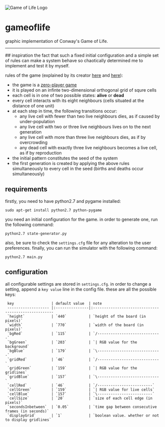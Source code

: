 ![Game of Life Logo](http://i.imgur.com/FOG2tBV.png)
# gameoflife
graphic implementation of Conway's Game of Life.

<hr>
## inspiration
the fact that such a fixed initial configuration and a simple set of rules can make a system behave so chaotically determined me to implement and test it by myself.

rules of the game (explained by its creator [here](https://www.youtube.com/watch?v=R9Plq-D1gEk) and [here](https://www.youtube.com/watch?v=E8kUJL04ELA)):
* the game is a [zero-player game](http://en.wikipedia.org/wiki/Zero-player_game)
* it is played on an infinte two-dimensional orthogonal grid of squre cells
* each cell is in one of two possible states: **alive** or **dead**
* every cell interacts with its eight neighbours (cells situated at the distance of one unit)
* at each step in time, the following transitions occur:
    * any live cell with fewer than two live neighbours dies, as if caused by under-population
    * any live cell with two or three live neighbours lives on to the next generation
    * any live cell with more than three live neighbours dies, as if by overcrowding
    * any dead cell with exactly three live neighbours becomes a live cell, as if by reproduction
* the initial pattern constitutes the seed of the system
* the first generation is created by applying the above rules simultaneously to every cell in the seed (births and deaths occur simultaneously)

## requirements

firstly, you need to have python2.7 and pygame installed:
```console
sudo apt-get install python2.7 python-pygame
```

you need an initial configuration for the game. in order to generate one, run the following command:
```console
python2.7 state-generator.py
```

also, be sure to check the `settings.cfg` file for any alteration to the user preferences.
finally, you can run the simulator with the following command:
```console
python2.7 main.py
```

## configuration

all configurable settings are stored in `settings.cfg`.
in order to change a setting, append a `key value` line in the config file.
these are all the possible keys:


     key                 | default value  | note
     ------------------- |:---------------|:----------------------------------------------------
     `height`            | `440`          | `height of the board (in pixels)`
     `width`             | `770`          | `width of the board (in pixels)`
     `bgRed`             | `115`          | `/-----------------------------`
     `bgGreen`           | `203`          | `| RGB value for the background`
     `bgBlue`            | `179`          | `\-----------------------------`
     `gridRed`           | `46`           | `/----------------------------`
     `gridGreen`         | `159`          | `| RGB value for the gridlines`
     `gridBlue`          | `157`          | `\----------------------------`
     `cellRed`           | `46`           | `/-------------------------`
     `cellGreen`         | `159`          | `| RGB value for live cells`
     `cellBlue`          | `157`          | `\-------------------------`
     `cellSize`          | `20`           | `size of each cell edge (in pixels)`
     `secondsInbetween`  | `0.05`         | `time gap between consecutive frames (in seconds)`
     `displayGrid`       | `1`            | `boolean value. whether or not to display gridlines`

